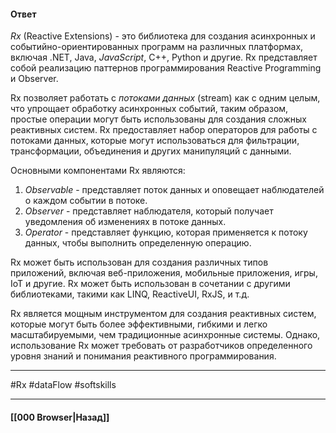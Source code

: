#### Ответ

*Rx* (Reactive Extensions) - это библиотека для создания асинхронных и событийно-ориентированных программ на различных платформах, включая .NET, Java, *JavaScript*, C++, Python и другие. Rx представляет собой реализацию паттернов программирования Reactive Programming и Observer.

Rx позволяет работать с *потоками данных* (stream) как с одним целым, что упрощает обработку асинхронных событий, таким образом, простые операции могут быть использованы для создания сложных реактивных систем. Rx предоставляет набор операторов для работы с потоками данных, которые могут использоваться для фильтрации, трансформации, объединения и других манипуляций с данными.

Основными компонентами Rx являются:

1. *Observable* - представляет поток данных и оповещает наблюдателей о каждом событии в потоке.
2. *Observer* - представляет наблюдателя, который получает уведомления об изменениях в потоке данных.
3. *Operator* - представляет функцию, которая применяется к потоку данных, чтобы выполнить определенную операцию.

Rx может быть использован для создания различных типов приложений, включая веб-приложения, мобильные приложения, игры, IoT и другие. Rx может быть использован в сочетании с другими библиотеками, такими как LINQ, ReactiveUI, RxJS, и т.д.

Rx является мощным инструментом для создания реактивных систем, которые могут быть более эффективными, гибкими и легко масштабируемыми, чем традиционные асинхронные системы. Однако, использование Rx может требовать от разработчиков определенного уровня знаний и понимания реактивного программирования.

___
#Rx #dataFlow #softskills 

___

#### [[000 Browser|Назад]]